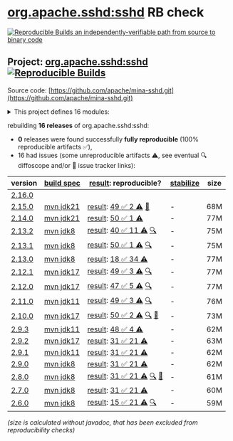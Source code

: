 [org.apache.sshd:sshd](https://central.sonatype.com/artifact/org.apache.sshd/sshd/versions) RB check
=======

[![Reproducible Builds](https://reproducible-builds.org/images/logos/rb.svg) an independently-verifiable path from source to binary code](https://reproducible-builds.org/)

## Project: [org.apache.sshd:sshd](https://central.sonatype.com/artifact/org.apache.sshd/sshd/versions) [![Reproducible Builds](https://img.shields.io/endpoint?url=https://raw.githubusercontent.com/jvm-repo-rebuild/reproducible-central/master/content/org/apache/sshd/badge.json)](https://github.com/jvm-repo-rebuild/reproducible-central/blob/master/content/org/apache/sshd/README.md)

Source code: [https://github.com/apache/mina-sshd.git](https://github.com/apache/mina-sshd.git)

<details><summary>This project defines 16 modules:</summary>

* [org.apache.sshd:apache-sshd](https://central.sonatype.com/artifact/org.apache.sshd/apache-sshd/overview)
* [org.apache.sshd:sshd](https://central.sonatype.com/artifact/org.apache.sshd/sshd/overview)
* [org.apache.sshd:sshd-cli](https://central.sonatype.com/artifact/org.apache.sshd/sshd-cli/overview)
* [org.apache.sshd:sshd-common](https://central.sonatype.com/artifact/org.apache.sshd/sshd-common/overview)
* [org.apache.sshd:sshd-contrib](https://central.sonatype.com/artifact/org.apache.sshd/sshd-contrib/overview)
* [org.apache.sshd:sshd-core](https://central.sonatype.com/artifact/org.apache.sshd/sshd-core/overview)
* [org.apache.sshd:sshd-git](https://central.sonatype.com/artifact/org.apache.sshd/sshd-git/overview)
* [org.apache.sshd:sshd-ldap](https://central.sonatype.com/artifact/org.apache.sshd/sshd-ldap/overview)
* [org.apache.sshd:sshd-mina](https://central.sonatype.com/artifact/org.apache.sshd/sshd-mina/overview)
* [org.apache.sshd:sshd-netty](https://central.sonatype.com/artifact/org.apache.sshd/sshd-netty/overview)
* [org.apache.sshd:sshd-openpgp](https://central.sonatype.com/artifact/org.apache.sshd/sshd-openpgp/overview)
* [org.apache.sshd:sshd-osgi](https://central.sonatype.com/artifact/org.apache.sshd/sshd-osgi/overview)
* [org.apache.sshd:sshd-putty](https://central.sonatype.com/artifact/org.apache.sshd/sshd-putty/overview)
* [org.apache.sshd:sshd-scp](https://central.sonatype.com/artifact/org.apache.sshd/sshd-scp/overview)
* [org.apache.sshd:sshd-sftp](https://central.sonatype.com/artifact/org.apache.sshd/sshd-sftp/overview)
* [org.apache.sshd:sshd-spring-sftp](https://central.sonatype.com/artifact/org.apache.sshd/sshd-spring-sftp/overview)
</details>

rebuilding **16 releases** of org.apache.sshd:sshd:
- **0** releases were found successfully **fully reproducible** (100% reproducible artifacts :white_check_mark:),
- 16 had issues (some unreproducible artifacts :warning:, see eventual :mag: diffoscope and/or :memo: issue tracker links):

| version | [build spec](/BUILDSPEC.md) | [result](https://reproducible-builds.org/docs/jvm/): reproducible? | [stabilize](https://github.com/google/oss-rebuild/blob/main/cmd/stabilize/README.md) | size |
| -- | --------- | ------ | ------ | -- |
| [2.16.0](https://central.sonatype.com/artifact/org.apache.sshd/sshd/2.16.0/pom) | | | |
| [2.15.0](https://central.sonatype.com/artifact/org.apache.sshd/sshd/2.15.0/pom) | [mvn jdk21](sshd-2.15.0.buildspec) | [result](sshd-2.15.0.buildinfo): [49 :white_check_mark:  2 :warning:](sshd-2.15.0.buildcompare) [:memo:](https://github.com/apache/mina-sshd/pull/695) | - | 68M |
| [2.14.0](https://central.sonatype.com/artifact/org.apache.sshd/sshd/2.14.0/pom) | [mvn jdk21](sshd-2.14.0.buildspec) | [result](sshd-2.14.0.buildinfo): [50 :white_check_mark:  1 :warning:](sshd-2.14.0.buildcompare) | - | 77M |
| [2.13.2](https://central.sonatype.com/artifact/org.apache.sshd/sshd/2.13.2/pom) | [mvn jdk8](sshd-2.13.2.buildspec) | [result](sshd-2.13.2.buildinfo): [40 :white_check_mark:  11 :warning:](sshd-2.13.2.buildcompare) [:mag:](sshd-2.13.2.diffoscope) | - | 75M |
| [2.13.1](https://central.sonatype.com/artifact/org.apache.sshd/sshd/2.13.1/pom) | [mvn jdk8](sshd-2.13.1.buildspec) | [result](sshd-2.13.1.buildinfo): [50 :white_check_mark:  1 :warning:](sshd-2.13.1.buildcompare) [:mag:](sshd-2.13.1.diffoscope) | - | 75M |
| [2.13.0](https://central.sonatype.com/artifact/org.apache.sshd/sshd/2.13.0/pom) | [mvn jdk8](sshd-2.13.0.buildspec) | [result](sshd-2.13.0.buildinfo): [18 :white_check_mark:  34 :warning:](sshd-2.13.0.buildcompare) | - | 77M |
| [2.12.1](https://central.sonatype.com/artifact/org.apache.sshd/sshd/2.12.1/pom) | [mvn jdk17](sshd-2.12.1.buildspec) | [result](sshd-2.12.1.buildinfo): [49 :white_check_mark:  3 :warning:](sshd-2.12.1.buildcompare) [:mag:](sshd-2.12.1.diffoscope) | - | 77M |
| [2.12.0](https://central.sonatype.com/artifact/org.apache.sshd/sshd/2.12.0/pom) | [mvn jdk17](sshd-2.12.0.buildspec) | [result](sshd-2.12.0.buildinfo): [47 :white_check_mark:  5 :warning:](sshd-2.12.0.buildcompare) [:mag:](sshd-2.12.0.diffoscope) | - | 77M |
| [2.11.0](https://central.sonatype.com/artifact/org.apache.sshd/sshd/2.11.0/pom) | [mvn jdk11](sshd-2.11.0.buildspec) | [result](sshd-2.11.0.buildinfo): [49 :white_check_mark:  3 :warning:](sshd-2.11.0.buildcompare) [:mag:](sshd-2.11.0.diffoscope) | - | 76M |
| [2.10.0](https://central.sonatype.com/artifact/org.apache.sshd/sshd/2.10.0/pom) | [mvn jdk17](sshd-2.10.0.buildspec) | [result](sshd-2.10.0.buildinfo): [50 :white_check_mark:  2 :warning:](sshd-2.10.0.buildcompare) [:mag:](sshd-2.10.0.diffoscope) [:memo:](https://github.com/apache/mina-sshd/pull/378) | - | 73M |
| [2.9.3](https://central.sonatype.com/artifact/org.apache.sshd/sshd/2.9.3/pom) | [mvn jdk11](sshd-2.9.3.buildspec) | [result](sshd-2.9.3.buildinfo): [48 :white_check_mark:  4 :warning:](sshd-2.9.3.buildcompare) | - | 62M |
| [2.9.2](https://central.sonatype.com/artifact/org.apache.sshd/sshd/2.9.2/pom) | [mvn jdk17](sshd-2.9.2.buildspec) | [result](sshd-2.9.2.buildinfo): [31 :white_check_mark:  21 :warning:](sshd-2.9.2.buildcompare) | - | 63M |
| [2.9.1](https://central.sonatype.com/artifact/org.apache.sshd/sshd/2.9.1/pom) | [mvn jdk11](sshd-2.9.1.buildspec) | [result](sshd-2.9.1.buildinfo): [31 :white_check_mark:  21 :warning:](sshd-2.9.1.buildcompare) | - | 62M |
| [2.9.0](https://central.sonatype.com/artifact/org.apache.sshd/sshd/2.9.0/pom) | [mvn jdk8](sshd-2.9.0.buildspec) | [result](sshd-2.9.0.buildinfo): [31 :white_check_mark:  21 :warning:](sshd-2.9.0.buildcompare) | - | 62M |
| [2.8.0](https://central.sonatype.com/artifact/org.apache.sshd/sshd/2.8.0/pom) | [mvn jdk8](sshd-2.8.0.buildspec) | [result](sshd-2.8.0.buildinfo): [31 :white_check_mark:  21 :warning:](sshd-2.8.0.buildcompare) [:mag:](sshd-2.8.0.diffoscope) [:memo:](https://github.com/apache/mina-sshd/pull/271) | - | 61M |
| [2.7.0](https://central.sonatype.com/artifact/org.apache.sshd/sshd/2.7.0/pom) | [mvn jdk8](sshd-2.7.0.buildspec) | [result](sshd-2.7.0.buildinfo): [31 :white_check_mark:  21 :warning:](sshd-2.7.0.buildcompare) | - | 60M |
| [2.6.0](https://central.sonatype.com/artifact/org.apache.sshd/sshd/2.6.0/pom) | [mvn jdk8](sshd-2.6.0.buildspec) | [result](sshd-2.6.0.buildinfo): [15 :white_check_mark:  21 :warning:](sshd-2.6.0.buildcompare) [:mag:](sshd-2.6.0.diffoscope) | - | 59M |

<i>(size is calculated without javadoc, that has been excluded from reproducibility checks)</i>
